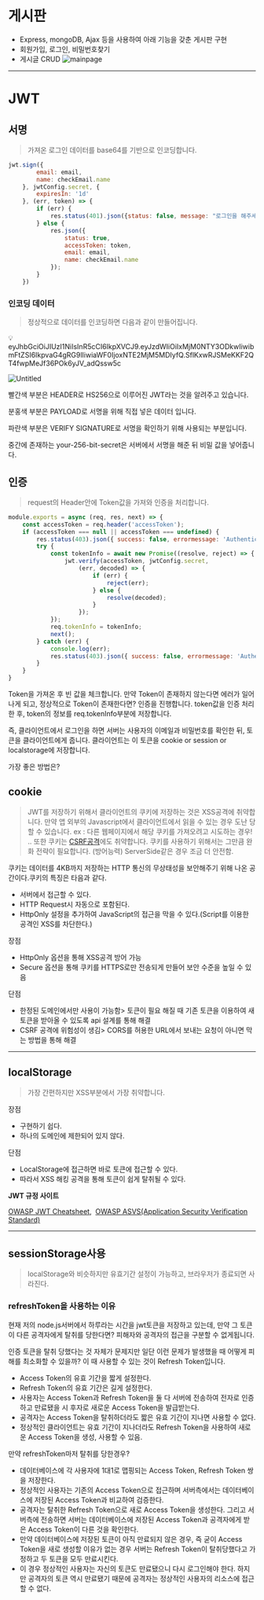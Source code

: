 # 게시판
* Express, mongoDB, Ajax 등을 사용하여 아래 기능을 갖춘 게시판 구현
* 회원가입, 로그인, 비밀번호찾기
* 게시글 CRUD
![mainpage](./mainpage.png)
---
# JWT

## 서명

> 가져온 로그인 데이터를 base64를 기반으로 인코딩합니다.
> 

```jsx
jwt.sign({
        email: email,
        name: checkEmail.name
    }, jwtConfig.secret, {
        expiresIn: '1d'
    }, (err, token) => {
        if (err) {
            res.status(401).json({status: false, message: "로그인을 해주세요."});
        } else {
            res.json({
                status: true,
                accessToken: token,
                email: email,
                name: checkEmail.name
            });
        }
    })
```

### 인코딩 데이터

> 정상적으로 데이터를 인코딩하면 다음과 같이 만들어집니다.
> 

<aside>
💡 eyJhbGciOiJIUzI1NiIsInR5cCI6IkpXVCJ9.eyJzdWIiOiIxMjM0NTY3ODkwIiwibmFtZSI6IkpvaG4gRG9lIiwiaWF0IjoxNTE2MjM5MDIyfQ.SflKxwRJSMeKKF2QT4fwpMeJf36POk6yJV_adQssw5c

</aside>

![Untitled](./Untitled.png)

빨간색 부분은 HEADER로 HS256으로 이루어진 JWT라는 것을 알려주고 있습니다.

분홍색 부분은 PAYLOAD로 서명을 위해 직접 넣은 데이터 입니다.

파란색 부분은 VERIFY SIGNATURE로 서명을 확인하기 위해 사용되는 부분입니다.

중간에 존재하는 your-256-bit-secret은 서버에서 서명을 해준 뒤 비밀 값을 넣어줍니다.

## 인증

> request의 Header안에 Token값을 가져와 인증을 처리합니다.
> 

```jsx
module.exports = async (req, res, next) => {
    const accessToken = req.header('accessToken');
    if (accessToken === null || accessToken === undefined) { 
        res.status(403).json({ success: false, errormessage: 'Authentication fail' });
        try {
            const tokenInfo = await new Promise((resolve, reject) => {
                jwt.verify(accessToken, jwtConfig.secret,
                    (err, decoded) => {
                        if (err) {
                            reject(err);
                        } else {
                            resolve(decoded);
                        }
                    });
            });
            req.tokenInfo = tokenInfo;
            next();
        } catch (err) {
            console.log(err);
            res.status(403).json({ success: false, errormessage: 'Authentication fail' });
        }
    }
}
```

Token을 가져온 후 빈 값을 체크합니다. 만약 Token이 존재하지 않는다면 에러가 일어나게 되고, 정상적으로 Token이 존재한다면? 인증을 진행합니다. token값을 인증 처리 한 후, token의 정보를 req.tokenInfo부분에 저장합니다.

즉, 클라이언트에서 로그인을 하면 서버는 사용자의 이메일과 비밀번호를 확인한 뒤, 토큰을 클라이언트에게 줍니다. 클라이언트는 이 토큰을 cookie or session or localstorage에 저장합니다.

가장 좋은 방법은?

 

## cookie

> JWT를 저장하기 위해서 클라이언트의 쿠키에 저장하는 것은 XSS공격에 취약합니다. 만약 앱 외부의 Javascript에서 클라이언트에서 읽을 수 있는 경우 도난 당할 수 있습니다. ex : 다른 웹페이지에서 해당 쿠키를 가져오려고 시도하는 경우! .. 또한 쿠키는 [CSRF공격](https://cheatsheetseries.owasp.org/cheatsheets/Cross-Site_Request_Forgery_Prevention_Cheat_Sheet.html)에도 취약합니다. 쿠키를 사용하기 위해서는 그만큼 완화 전략이 필요합니다. (방어능력) ServerSide같은 경우 조금 더 안전함.
> 

쿠키는 데이터를 4KB까지 저장하는 HTTP 통신의 무상태성을 보안해주기 위해 나온 공간이다.쿠키의 특징은 타음과 같다.

- 서버에서 접근할 수 있다.
- HTTP Request시 자동으로 포함된다.
- HttpOnly 설정을 추가하여 JavaScript의 접근을 막을 수 있다.(Script를 이용한 공격인 XSS를 차단한다.)

장점

- HttpOnly 옵션을 통해 XSS공격 방어 가능
- Secure 옵션을 통해 쿠키를 HTTPS로만 전송되게 만들어 보안 수준을 높일 수 있음

단점

- 한정된 도메인에서만 사용이 가능함> 토큰이 필요 해질 때 기존 토큰을 이용하여 새 토큰을 받아올 수 있도록 api 설계를 통해 해결
- CSRF 공격에 위험성이 생김> CORS를 허용한 URL에서 보내는 요청이 아니면 막는 방법을 통해 해결

---

## localStorage

> 가장 간편하지만 XSS부분에서 가장 취약합니다.
> 

장점

- 구현하기 쉽다.
- 하나의 도메인에 제한되어 있지 않다.

단점

- LocalStorage에 접근하면 바로 토큰에 접근할 수 있다.
- 따라서 XSS 해킹 공격을 통해 토큰이 쉽게 탈취될 수 있다.

**JWT 규정 사이트**

[OWASP JWT Cheatsheet](https://github.com/OWASP/CheatSheetSeries/blob/master/cheatsheets/JSON_Web_Token_for_Java_Cheat_Sheet.md),  [OWASP ASVS(Application Security Verification Standard)](https://github.com/OWASP/ASVS) 

---

## sessionStorage사용

> localStorage와 비슷하지만 유효기간 설정이 가능하고, 브라우저가 종료되면 사라진다.
> 

### refreshToken을 사용하는 이유

현재 저의 node.js서버에서 하루라는 시간을 jwt토큰을 저장하고 있는데, 만약 그 토큰이 다른 공격자에게 탈취를 당한다면? 피해자와 공격자의 접근을 구분할 수 없게됩니다.

인증 토큰을 탈취 당했다는 것 자체가 문제지만 일단 이런 문제가 발생했을 때 어떻게 피해를 최소화할 수 있을까? 이 때 사용할 수 있는 것이 Refresh Token입니다.

- Access Token의 유효 기간을 짧게 설정한다.
- Refresh Token의 유효 기간은 길게 설정한다.
- 사용자는 Access Token과 Refresh Token을 둘 다 서버에 전송하여 전자로 인증하고 만료됐을 시 후자로 새로운 Access Token을 발급받는다.
- 공격자는 Access Token을 탈취하더라도 짧은 유효 기간이 지나면 사용할 수 없다.
- 정상적인 클라이언트는 유효 기간이 지나더라도 Refresh Token을 사용하여 새로운 Access Token을 생성, 사용할 수 있음.

만약 refreshToken마저 탈취를 당한경우?

- 데이터베이스에 각 사용자에 1대1로 맵핑되는 Access Token, Refresh Token 쌍을 저장한다.
- 정상적인 사용자는 기존의 Access Token으로 접근하며 서버측에서는 데이터베이스에 저장된 Access Token과 비교하여 검증한다.
- 공격자는 탈취한 Refresh Token으로 새로 Access Token을 생성한다. 그리고 서버측에 전송하면 서버는 데이터베이스에 저장된 Access Token과 공격자에게 받은 Access Token이 다른 것을 확인한다.
- 만약 데이터베이스에 저장된 토큰이 아직 만료되지 않은 경우, 즉 굳이 Access Token을 새로 생성할 이유가 없는 경우 서버는 Refresh Token이 탈취당했다고 가정하고 두 토큰을 모두 만료시킨다.
- 이 경우 정상적인 사용자는 자신의 토큰도 만료됐으니 다시 로그인해야 한다. 하지만 공격자의 토큰 역시 만료됐기 때문에 공격자는 정상적인 사용자의 리소스에 접근할 수 없다.